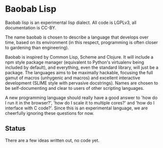 # Baobab Lisp

Baobab lisp is an experimental lisp dialect. All code is LGPLv3, all
documentation is CC-BY.

The name baobab is chosen to describe a language that develops over
time, based on its environment (in this respect, programming is often
closer to gardening than engineering).

Baobab is inspired by Common Lisp, Scheme and Clojure. It will include
a npm style package manager (equivalent to Python's virtualenv being
included by default), and everything, even the standard library, will
just be a package. The languages aims to be maximally hackable,
focusing the full gamut of macros (unhygenic and macros) and excellent
interactive development (SLIME style with pervasive docstrings). Names
are chosen to be self-documenting and clear to users of other
scripting languages.

A new programming language should really have a good answer to 'how do
I run it in the browser?', 'how do I scale it to multiple cores?' and
'how do I interface with C code?'. Since this is an experimental
language, we are cheerfully ignoring these questions for now.

## Status

There are a few ideas written out, no code yet.
